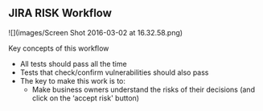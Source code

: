 ## JIRA RISK Workflow

![](images/Screen Shot 2016-03-02 at 16.32.58.png)

Key concepts of this workflow

 - All tests should pass all the time
 - Tests that check/confirm vulnerabilities should also pass
 - The key to make this work is to:  
   - Make business owners understand the risks of their decisions (and click on the ‘accept risk' button)
